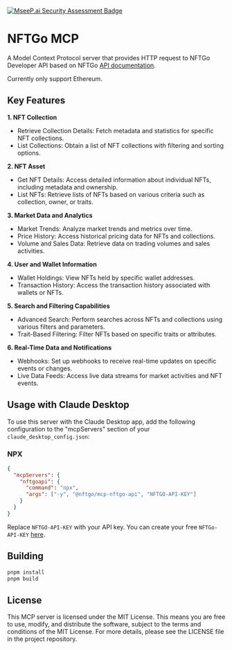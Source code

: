 [![MseeP.ai Security Assessment Badge](https://mseep.net/pr/nftgo-mcp-nftgo-api-badge.png)](https://mseep.ai/app/nftgo-mcp-nftgo-api)

# NFTGo MCP

A Model Context Protocol server that provides HTTP request to NFTGo Developer API based on NFTGo [API documentation](https://docs.nftgo.io/reference/introduction).

Currently only support Ethereum.

## Key Features
**1. NFT Collection**
- Retrieve Collection Details: Fetch metadata and statistics for specific NFT collections.
- List Collections: Obtain a list of NFT collections with filtering and sorting options.

**2. NFT Asset**
- Get NFT Details: Access detailed information about individual NFTs, including metadata and ownership.
- List NFTs: Retrieve lists of NFTs based on various criteria such as collection, owner, or traits.

**3. Market Data and Analytics**
- Market Trends: Analyze market trends and metrics over time.
- Price History: Access historical pricing data for NFTs and collections.
- Volume and Sales Data: Retrieve data on trading volumes and sales activities.

**4. User and Wallet Information**
- Wallet Holdings: View NFTs held by specific wallet addresses.
- Transaction History: Access the transaction history associated with wallets or NFTs.

**5. Search and Filtering Capabilities**
- Advanced Search: Perform searches across NFTs and collections using various filters and parameters.
- Trait-Based Filtering: Filter NFTs based on specific traits or attributes.

**6. Real-Time Data and Notifications**
- Webhooks: Set up webhooks to receive real-time updates on specific events or changes.
- Live Data Feeds: Access live data streams for market activities and NFT events.

## Usage with Claude Desktop

To use this server with the Claude Desktop app, add the following configuration to the "mcpServers" section of your `claude_desktop_config.json`:

### NPX

```json
{
  "mcpServers": {
    "nftgoapi": {
      "command": "npx",
      "args": ["-y", "@nftgo/mcp-nftgo-api", "NFTGO-API-KEY"]
    }
  }
}
```

Replace `NFTGO-API-KEY` with your API key. You can create your free `NFTGo-API-KEY` [here](https://nftgo.io/developers).

## Building

```sh
pnpm install
pnpm build
```

## License

This MCP server is licensed under the MIT License. This means you are free to use, modify, and distribute the software, subject to the terms and conditions of the MIT License. For more details, please see the LICENSE file in the project repository.
